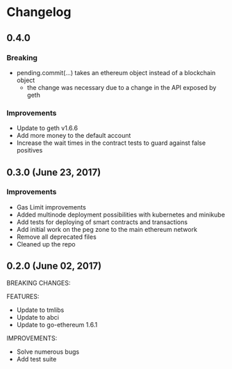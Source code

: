 # Changelog

## 0.4.0
### Breaking
* pending.commit(...) takes an ethereum object instead of a blockchain object
    * the change was necessary due to a change in the API exposed by geth

### Improvements
* Update to geth v1.6.6
* Add more money to the default account
* Increase the wait times in the contract tests to guard against false positives


## 0.3.0 (June 23, 2017)
### Improvements
* Gas Limit improvements
* Added multinode deployment possibilities with kubernetes and minikube
* Add tests for deploying of smart contracts and transactions
* Add initial work on the peg zone to the main ethereum network
* Remove all deprecated files
* Cleaned up the repo


## 0.2.0 (June 02, 2017)

BREAKING CHANGES:

FEATURES:

- Update to tmlibs
- Update to abci
- Update to go-ethereum 1.6.1

IMPROVEMENTS:

- Solve numerous bugs
- Add test suite
